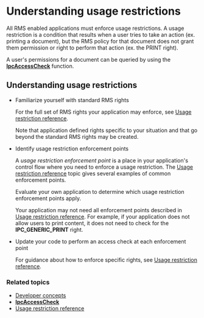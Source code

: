 ﻿
# Understanding usage restrictions

All RMS enabled applications must enforce usage restrictions. A usage restriction is a condition that results when a user tries to take an action (ex. printing a document), but the RMS policy for that document does not grant them permission or right to perform that action (ex. the PRINT right).

A user's permissions for a document can be queried by using the [**IpcAccessCheck**](xref:msipc.ipcaccesscheck) function.

## Understanding usage restrictions

-   Familiarize yourself with standard RMS rights

    For the full set of RMS rights your application may enforce, see [Usage restriction reference](usage_restriction_reference.md).

    Note that application defined rights specific to your situation and that go beyond the standard RMS rights may be created.

-   Identify usage restriction enforcement points

    A *usage restriction enforcement point* is a place in your application's control flow where you need to enforce a usage restriction. The [Usage restriction reference](usage_restriction_reference.md) topic gives several examples of common enforcement points.

    Evaluate your own application to determine which usage restriction enforcement points apply.

    Your application may not need all enforcement points described in [Usage restriction reference](usage_restriction_reference.md). For example, if your application does not allow users to print content, it does not need to check for the **IPC\_GENERIC\_PRINT** right.

-   Update your code to perform an access check at each enforcement point

    For guidance about how to enforce specific rights, see [Usage restriction reference](usage_restriction_reference.md).

### Related topics

* [Developer concepts](ad_rms_concepts-nav.md)
* [**IpcAccessCheck**](xref:msipc.ipcaccesscheck)
* [Usage restriction reference](usage_restriction_reference.md)
 

 



